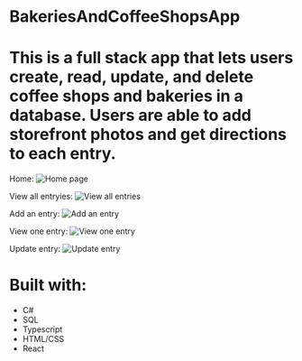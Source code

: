 # BakeriesAndCoffeeShopsApp
# This is a full stack app that lets users create, read, update, and delete coffee shops and bakeries in a database. Users are able to add storefront photos and get directions to each entry.
Home: ![Home page](https://user-images.githubusercontent.com/87670693/136985333-52f4f46d-f2fb-4b31-91cf-e058f4a7e24a.png)

View all entryies: ![View all entries](https://user-images.githubusercontent.com/87670693/136985476-142e4c4b-a135-4736-aa42-425371588656.png)

Add an entry: ![Add an entry](https://user-images.githubusercontent.com/87670693/136985533-59449681-5b47-4751-ae72-d60bcde8620f.png)

View one entry: ![View one entry](https://user-images.githubusercontent.com/87670693/136985569-fa8ed5d0-8e86-470c-ad2f-7dbaa1023eca.png)

Update entry: ![Update entry](https://user-images.githubusercontent.com/87670693/136985603-2b929776-1887-4161-bc4e-00d62565a968.png)

# Built with:
- C#
- SQL
- Typescript
- HTML/CSS
- React
